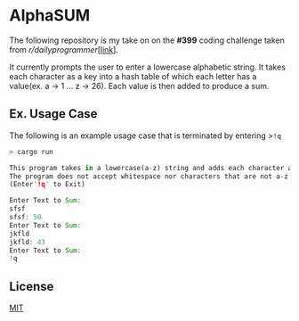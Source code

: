 # AlphaSUM
The following repository is my take on on the **#399** coding challenge taken from *r/dailyprogrammer*[[link](https://www.reddit.com/r/dailyprogrammer/comments/onfehl/20210719_challenge_399_easy_letter_value_sum/)].

It currently prompts the user to enter a lowercase alphabetic string. It takes each character as a key into a hash table of which each letter has a value(ex. a -> 1 ... z -> 26). Each value is then added to produce a sum.

## Ex. Usage Case
The following is an example usage case that is terminated by entering >```!q```

```bash
> cargo run
```
```rust
This program takes in a lowercase(a-z) string and adds each character as a key/value pair in a Hash map and returns the sum of all character values added.
The program does not accept whitespace nor characters that are not a-z.
(Enter'!q' to Exit)

Enter Text to Sum:
sfsf
sfsf: 50
Enter Text to Sum:
jkfld
jkfld: 43
Enter Text to Sum:
!q
```
## License
[MIT](https://choosealicense.com/licenses/mit/)
